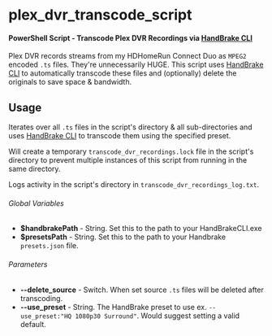 # plex_dvr_transcode_script
#### PowerShell Script - Transcode Plex DVR Recordings via  [HandBrake CLI](https://handbrake.fr/)

Plex DVR records streams from my HDHomeRun Connect Duo as `MPEG2` encoded `.ts` files. They're unnecessarily HUGE. This script uses [HandBrake CLI](https://handbrake.fr/) to automatically transcode these files and (optionally) delete the originals to save space & bandwidth.

## Usage
Iterates over all `.ts` files in the script's directory & all sub-directories and uses [HandBrake CLI](https://handbrake.fr/) to transcode them using the specified preset.

Will create a temporary `transcode_dvr_recordings.lock` file in the script's directory to prevent multiple instances of this script from running in the same directory.

Logs activity in the script's directory in `transcode_dvr_recordings_log.txt`.

###### Global Variables
- **$handbrakePath** - String. Set this to the path to your HandBrakeCLI.exe
- **$presetsPath** - String. Set this to the path to your Handbrake `presets.json` file.

###### Parameters
- **--delete_source** - Switch. When set source `.ts` files will be deleted after transcoding.
- **--use_preset** - String. The HandBrake preset to use ex. `--use_preset:"HQ 1080p30 Surround"`. Would suggest setting a valid default.
